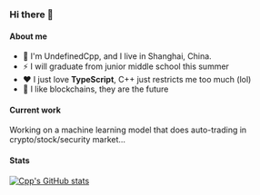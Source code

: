 ### Hi there 👋 

#### About me

- 🌱 I'm UndefinedCpp, and I live in Shanghai, China.
- ⚡ I will graduate from junior middle school this summer
- ❤️ I just love **TypeScript**, C++ just restricts me too much (lol)
- 🔳 I like blockchains, they are the future 

#### Current work
Working on a machine learning model that does auto-trading in crypto/stock/security market... 

#### Stats

[![Cpp's GitHub stats](https://github-readme-stats.vercel.app/api?username=UndefinedCpp)](https://github.com/anuraghazra/github-readme-stats)
